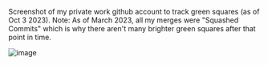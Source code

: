 Screenshot of my private work github account to track green squares (as of Oct 3 2023).
Note: As of March 2023, all my merges were "Squashed Commits" which is why there aren't many brighter green squares after that point in time. 

![image](https://github.com/avcoder/view-contributions-green-squares-2023/assets/7874705/ec3efcfb-c5bc-42f2-982a-b1cadcacf812)







